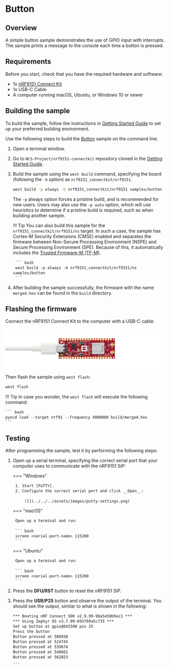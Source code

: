 # Button

## Overview

A simple button sample demonstrates the use of GPIO input with interrupts. The sample prints a message to the console each time a button is pressed.

## Requirements

Before you start, check that you have the required hardware and software:

- 1x [nRF9151 Connect Kit](https://makerdiary.com/products/nrf9151-connectkit)
- 1x USB-C Cable
- A computer running macOS, Ubuntu, or Windows 10 or newer

## Building the sample

To build the sample, follow the instructions in [Getting Started Guide] to set up your preferred building environment.

Use the following steps to build the [Button] sample on the command line.

1. Open a terminal window.

2. Go to `NCS-Project/nrf9151-connectkit` repository cloned in the [Getting Started Guide].

3. Build the sample using the `west build` command, specifying the board (following the `-b` option) as `nrf9151_connectkit/nrf9151`.

	``` bash
	west build -p always -b nrf9151_connectkit/nrf9151 samples/button
	```

	The `-p` always option forces a pristine build, and is recommended for new users. Users may also use the `-p auto` option, which will use heuristics to determine if a pristine build is required, such as when building another sample.

	!!! Tip
		You can also build this sample for the `nrf9151_connectkit/nrf9151/ns` target. In such a case, the sample has Cortex-M Security Extensions (CMSE) enabled and separates the firmware between Non-Secure Processing Environment (NSPE) and Secure Processing Environment (SPE). Because of this, it automatically includes the [Trusted Firmware-M (TF-M)].

		``` bash
		west build -p always -b nrf9151_connectkit/nrf9151/ns samples/button
		```

4. After building the sample successfully, the firmware with the name `merged.hex` can be found in the `build` directory.

## Flashing the firmware

Connect the nRF9151 Connect Kit to the computer with a USB-C cable:

![](../../../assets/images/connecting_board.png)

Then flash the sample using `west flash`:

``` bash
west flash
```

!!! Tip
	In case you wonder, the `west flash` will execute the following command:

	``` bash
	pyocd load --target nrf91 --frequency 4000000 build/merged.hex
	```

## Testing

After programming the sample, test it by performing the following steps:

1. Open up a serial terminal, specifying the correct serial port that your computer uses to communicate with the nRF9151 SiP:

	=== "Windows"

		1. Start [PuTTY].
		2. Configure the correct serial port and click __Open__:

			![](../../../assets/images/putty-settings.png)

	=== "macOS"

		Open up a terminal and run:

		``` bash
		screen <serial-port-name> 115200
		```

	=== "Ubuntu"

		Open up a terminal and run:

		``` bash
		screen <serial-port-name> 115200
		```

2. Press the __DFU/RST__ button to reset the nRF9151 SiP.

3. Press the __USR/P25__ button and observe the output of the terminal. You should see the output, similar to what is shown in the following:

	``` { .txt .no-copy linenums="1" title="Terminal" }
	*** Booting nRF Connect SDK v2.9.99-98a5e50b9ac1 ***
	*** Using Zephyr OS v3.7.99-693769a5c735 ***
	Set up button at gpio@842500 pin 25
	Press the button
	Button pressed at 500938
	Button pressed at 524745
	Button pressed at 539674
	Button pressed at 548661
	Button pressed at 562823
	...
	```

[Getting Started Guide]: ../getting-started.md
[Button]: https://github.com/makerdiary/nrf9151-connectkit/tree/main/samples/button
[Trusted Firmware-M (TF-M)]: https://docs.nordicsemi.com/bundle/ncs-latest/page/nrf/security/tfm.html#ug-tfm
[PuTTY]: https://apps.microsoft.com/store/detail/putty/XPFNZKSKLBP7RJ